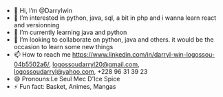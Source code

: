 - 👋 Hi, I’m @Darrylwin
- 👀 I’m interested in python, java, sql, a bit in php and i wanna learn react and versionning
- 🌱 I’m currently learning java and python
- 💞️ I’m looking to collaborate on python, java and others. it would be the occasion to learn some new things
- 📫 How to reach me https://www.linkedin.com/in/darryl-win-logossou-04b5502a6/, logossoudarryl20@gmail.com, logossoudarryl@yahoo.com, +228 96 31 39 23
- 😄 Pronouns:Le Seul Mec D'Ice Spice
- ⚡ Fun fact: Basket, Animes, Mangas

<!---
Darrylwin/Darrylwin is a ✨ special ✨ repository because its `README.md` (this file) appears on your GitHub profile.
You can click the Preview link to take a look at your changes.
--->
